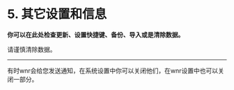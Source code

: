 # 5. 其它设置和信息

**你可以在此处检查更新、设置快捷键、备份、导入或是清除数据。**

请谨慎清除数据。

---

有时wnr会给您发送通知，在系统设置中你可以关闭他们，在wnr设置中也可以关闭一部分。
